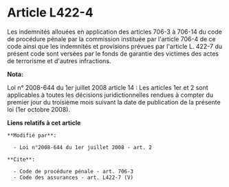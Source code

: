 # Article L422-4

Les indemnités allouées en application des articles 706-3 à 706-14 du code de procédure pénale par la commission instituée
par l'article 706-4 de ce code ainsi que les indemnités et provisions prévues par l'article L. 422-7 du présent code sont
versées par le fonds de garantie des victimes des actes de terrorisme et d'autres infractions.

**Nota:**

Loi n° 2008-644 du 1er juillet 2008 article 14 : Les articles 1er et 2 sont applicables à toutes les décisions
juridictionnelles rendues à compter du premier jour du troisième mois suivant la date de publication de la présente loi (1er
octobre 2008).

**Liens relatifs à cet article**

	**Modifié par**:

	  - Loi n°2008-644 du 1er juillet 2008 - art. 2

	**Cite**:

	  - Code de procédure pénale - art. 706-3
	  - Code des assurances - art. L422-7 (V)
